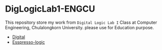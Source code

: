 # DigLogicLab1-ENGCU

This repository store my work from `Digital Logic Lab I` Class at Computer Engineering, Chulalongkorn University.
please use for Education purpose.

- [Digital](https://github.com/hneemann/Digital)
- [Esspresso-logic](https://github.com/classabbyamp/espresso-logic)
